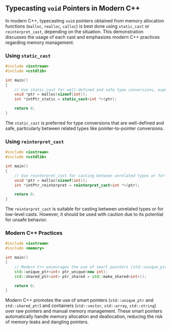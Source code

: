 ## Typecasting `void` Pointers in Modern C++

In modern C++, typecasting `void` pointers obtained from memory allocation functions (`malloc`, `realloc`, `calloc`) is best done using `static_cast` or `reinterpret_cast`, depending on the situation. This demonstration discusses the usage of each cast and emphasizes modern C++ practices regarding memory management.

### Using `static_cast`

```cpp
#include <iostream>
#include <cstdlib>

int main()
{
    // Use static_cast for well-defined and safe type conversions, especially between related types.
    void *ptr = malloc(sizeof(int));
    int *intPtr_static = static_cast<int *>(ptr);

    return 0;
}
```

The `static_cast` is preferred for type conversions that are well-defined and safe, particularly between related types like pointer-to-pointer conversions.

### Using `reinterpret_cast`

```cpp
#include <iostream>
#include <cstdlib>

int main()
{
    // Use reinterpret_cast for casting between unrelated types or for low-level casts. Exercise caution as it bypasses type checking.
    void *ptr = malloc(sizeof(int));
    int *intPtr_reinterpret = reinterpret_cast<int *>(ptr);

    return 0;
}
```

The `reinterpret_cast` is suitable for casting between unrelated types or for low-level casts. However, it should be used with caution due to its potential for unsafe behavior.

### Modern C++ Practices

```cpp
#include <iostream>
#include <memory>

int main()
{
    // Modern C++ encourages the use of smart pointers (std::unique_ptr and std::shared_ptr) and containers (std::vector, std::array, std::string) over raw pointers and manual memory management whenever possible.
    std::unique_ptr<int> ptr_unique(new int);
    std::shared_ptr<int> ptr_shared = std::make_shared<int>();

    return 0;
}
```

Modern C++ promotes the use of smart pointers (`std::unique_ptr` and `std::shared_ptr`) and containers (`std::vector`, `std::array`, `std::string`) over raw pointers and manual memory management. These smart pointers automatically handle memory allocation and deallocation, reducing the risk of memory leaks and dangling pointers.
